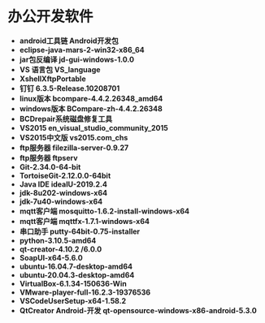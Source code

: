 #  办公开发软件
-  **android工具链 Android开发包**
-  **eclipse-java-mars-2-win32-x86_64**
-  **jar包反编译 jd-gui-windows-1.0.0**
-  **VS 语言包 VS_language**
-  **XshellXftpPortable**
-  **钉钉 6.3.5-Release.10208701**
-  **linux版本 bcompare-4.4.2.26348_amd64**
-  **windows版本 BCompare-zh-4.4.2.26348**
-  **BCDrepair系统磁盘修复工具**
- **VS2015 en_visual_studio_community_2015** 
- **VS2015中文版 vs2015.com_chs**
- **ftp服务器 filezilla-server-0.9.27**
- **ftp服务器 ftpserv** 
- **Git-2.34.0-64-bit**
- **TortoiseGit-2.12.0.0-64bit**
- **Java IDE ideaIU-2019.2.4**
- **jdk-8u202-windows-x64**
- **jdk-7u40-windows-x64**
- **mqtt客户端 mosquitto-1.6.2-install-windows-x64**
- **mqtt客户端 mqttfx-1.7.1-windows-x64**
- **串口助手 putty-64bit-0.75-installer**
- **python-3.10.5-amd64**
- **qt-creator-4.10.2 /6.0.0**
- **SoapUI-x64-5.6.0**
- **ubuntu-16.04.7-desktop-amd64**
- **ubuntu-20.04.3-desktop-amd64**
- **VirtualBox-6.1.34-150636-Win**
- **VMware-player-full-16.2.3-19376536**
- **VSCodeUserSetup-x64-1.58.2**
- **QtCreator Android-开发 qt-opensource-windows-x86-android-5.3.0**